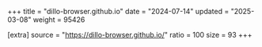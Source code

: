 +++
title = "dillo-browser.github.io"
date = "2024-07-14"
updated = "2025-03-08"
weight = 95426

[extra]
source = "https://dillo-browser.github.io/"
ratio = 100
size = 93
+++
